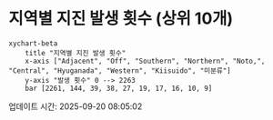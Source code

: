 # 지역별 지진 발생 횟수 (상위 10개)

```mermaid
xychart-beta
    title "지역별 지진 발생 횟수"
    x-axis ["Adjacent", "Off", "Southern", "Northern", "Noto,", "Central", "Hyuganada", "Western", "Kiisuido", "미분류"]
    y-axis "발생 횟수" 0 --> 2263
    bar [2261, 144, 39, 38, 27, 19, 17, 16, 10, 9]
```

업데이트 시간: 2025-09-20 08:05:02
